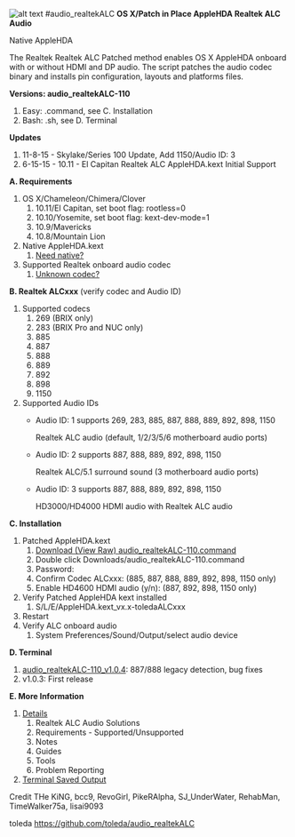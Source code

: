 ![alt text](https://github.com/toleda/audio_RealtekALC/blob/master/sound.jpeg)
#audio_realtekALC
**OS X/Patch in Place AppleHDA Realtek ALC Audio**

Native AppleHDA

The Realtek Realtek ALC Patched method enables OS X AppleHDA onboard with or without HDMI and DP audio.  The script patches the audio codec binary and installs pin configuration, layouts and platforms files.

**Versions: audio_realtekALC-110**

1. Easy: .command, see C. Installation
2. Bash: .sh, see D. Terminal

**Updates**

1. 11-8-15 - Skylake/Series 100 Update, Add 1150/Audio ID: 3
2. 6-15-15 - 10.11 - El Capitan Realtek ALC AppleHDA.kext Initial Support

**A. Requirements**

1.  OS X/Chameleon/Chimera/Clover
    1.  10.11/El Capitan, set boot flag: rootless=0 
    2.  10.10/Yosemite, set boot flag: kext-dev-mode=1
    3.  10.9/Mavericks
    4.  10.8/Mountain Lion
2.  Native AppleHDA.kext
    1.  [Need native?](https://github.com/toleda/audio_ALC_guides/blob/master/Restore%20native%20AppleHDA%20%5BGuide%5D.pdf)
3.  Supported Realtek onboard audio codec
    1.  [Unknown codec?](https://github.com/toleda/audio_ALC_guides/blob/master/Identify%20Audio%20Codec%20%5BGuide%5D.pdf)

**B. Realtek ALCxxx** (verify codec and Audio ID)

1.  Supported codecs
    1.  269 (BRIX only)
    2.  283 (BRIX Pro and NUC only)
    3.  885
    4.  887
    5.  888
    6.  889
    7.  892
    8.  898
    9.  1150
2.  Supported Audio IDs
    -  Audio ID: 1 supports 269, 283, 885, 887, 888, 889, 892, 898, 1150

        Realtek ALC audio (default, 1/2/3/5/6 motherboard audio ports)

    -  Audio ID: 2 supports 887, 888, 889, 892, 898, 1150

        Realtek ALC/5.1 surround sound (3 motherboard audio ports)

    -  Audio ID: 3 supports 887, 888, 889, 892, 898, 1150

        HD3000/HD4000 HDMI audio with Realtek ALC audio

**C. Installation**

1. Patched AppleHDA.kext
    1. [Download (View Raw) audio_realtekALC-110.command](https://github.com/toleda/audio_RealtekALC/blob/master/audio_realtekALC-110.command.zip)
    2. Double click Downloads/audio_realtekALC-110.command
    3. Password:
    4. Confirm Codec ALCxxx: (885, 887, 888, 889, 892, 898, 1150 only)
    5. Enable HD4600 HDMI audio (y/n): (887, 892, 898, 1150 only)
2. Verify Patched AppleHDA kext installed
    1. S/L/E/AppleHDA.kext_vx.x-toledaALCxxx
3. Restart
4. Verify ALC onboard audio
    1. System Preferences/Sound/Output/select audio device

**D. Terminal**

1. [audio_realtekALC-110_v1.0.4](https://github.com/toleda/audio_RealtekALC/blob/master/audio_realtekALC-110.sh): 887/888 legacy detection, bug fixes
2. v1.0.3: First release

**E. More Information**

1. [Details](https://github.com/toleda/audio_RealtekALC/blob/master/DETAILS.md)
    1.  Realtek ALC Audio Solutions
    2.  Requirements - Supported/Unsupported
    3.  Notes
    4.  Guides
    5.  Tools
    6.  Problem Reporting
2. [Terminal Saved Output](https://github.com/toleda/audio_RealtekALC/blob/master/Terminal%20Saved%20Output_v1.0.4)

Credit
THe KiNG, bcc9, RevoGirl, PikeRAlpha, SJ_UnderWater, RehabMan, TimeWalker75a, lisai9093

toleda
https://github.com/toleda/audio_realtekALC